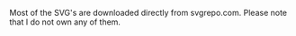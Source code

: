 Most of the SVG's are downloaded directly from svgrepo.com. Please note that I do not own any of them.
